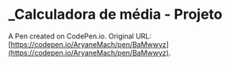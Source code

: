 # _Calculadora de média - Projeto

A Pen created on CodePen.io. Original URL: [https://codepen.io/AryaneMach/pen/BaMwwyz](https://codepen.io/AryaneMach/pen/BaMwwyz).

